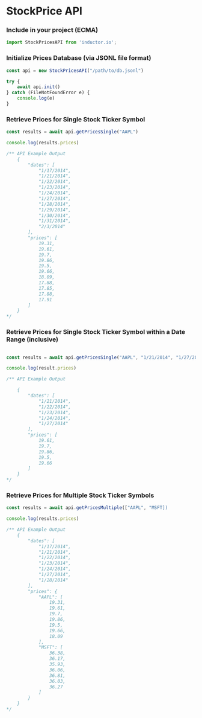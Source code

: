 StockPrice API
==============


### Include in your project (ECMA)
```javascript
import StockPricesAPI from 'inductor.io';
```

### Initialize Prices Database (via JSONL file format)
```javascript
const api = new StockPricesAPI("/path/to/db.jsonl")

try {
    await api.init()
} catch (FileNotFoundError e) {
    console.log(e)
}
```

### Retrieve Prices for Single Stock Ticker Symbol
```javascript
const results = await api.getPricesSingle("AAPL")

console.log(results.prices)

/** API Example Output
    {
        "dates": [
            "1/17/2014",
            "1/21/2014",
            "1/22/2014",
            "1/23/2014",
            "1/24/2014",
            "1/27/2014",
            "1/28/2014",
            "1/29/2014",
            "1/30/2014",
            "1/31/2014",
            "2/3/2014"
        ],
        "prices": [
            19.31,
            19.61,
            19.7,
            19.86,
            19.5,
            19.66,
            18.09,
            17.88,
            17.85,
            17.88,
            17.91
        ]
    }
*/
```

### Retrieve Prices for Single Stock Ticker Symbol within a Date Range (inclusive)
```javascript

const results = await api.getPricesSingle("AAPL", "1/21/2014", "1/27/2014")

console.log(result.prices)

/** API Example Output

    {
        "dates": [
            "1/21/2014",
            "1/22/2014",
            "1/23/2014",
            "1/24/2014",
            "1/27/2014"
        ],
        "prices": [
            19.61,
            19.7,
            19.86,
            19.5,
            19.66
        ]
    }
*/
```


### Retrieve Prices for Multiple Stock Ticker Symbols
```javascript
const results = await api.getPricesMultiple(["AAPL", "MSFT])

console.log(results.prices)

/** API Example Output
    {
        "dates": [
            "1/17/2014",
            "1/21/2014",
            "1/22/2014",
            "1/23/2014",
            "1/24/2014",
            "1/27/2014",
            "1/28/2014"
        ],
        "prices": {
            "AAPL": [
                19.31,
                19.61,
                19.7,
                19.86,
                19.5,
                19.66,
                18.09
            ],
            "MSFT": [
                36.38,
                36.17,
                35.93,
                36.06,
                36.81,
                36.03,
                36.27
            ]
        }
    }
*/
```

